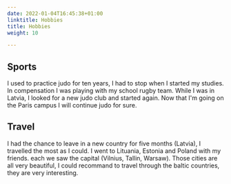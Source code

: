 ```yaml
---
date: 2022-01-04T16:45:38+01:00
linktitle: Hobbies
title: Hobbies
weight: 10

---
```


## Sports

I used to practice judo for ten years, I had to stop when I started my studies. In compensation I was playing with my school rugby team.
While I was in Latvia, I looked for a new judo club and started again. Now that I'm going on the Paris campus I will continue judo for sure.

## Travel

I had the chance to leave in a new country for five months (Latvia), I travelled the most as I could.
I went to Lituania, Estonia and Poland with my friends. each we saw the capital (Vilnius, Tallin, Warsaw). Those cities are all very beautiful, I could recommand to travel through the baltic countries, they are very interesting.